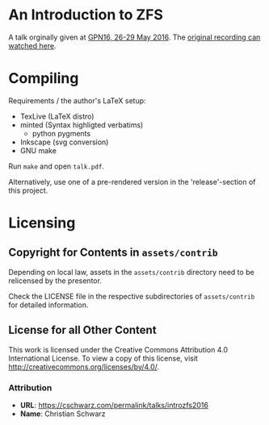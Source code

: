 # An Introduction to ZFS

A talk orginally given at [GPN16, 26-29 May 2016](https://entropia.de/GPN16).
The [original recording can watched here](https://app.media.ccc.de/v/gpn16-7633-an_introduction_to_zfs).

# Compiling

Requirements / the author's LaTeX setup:

* TexLive (LaTeX distro)
* minted (Syntax highligted verbatims)
	* python pygments
* Inkscape (svg conversion)
* GNU make

Run ```make``` and open `talk.pdf`.

Alternatively, use one of a pre-rendered version in the 'release'-section of this project.

# Licensing

## Copyright for Contents in `assets/contrib`

Depending on local law, assets in the `assets/contrib` directory
need to be relicensed by the presentor.

Check the LICENSE file in the respective subdirectories of `assets/contrib`
for detailed information.

## License for all Other Content
This work is licensed under the Creative Commons Attribution 4.0 International License. To view a copy of this license, visit http://creativecommons.org/licenses/by/4.0/.

### Attribution

* **URL**: https://cschwarz.com/permalink/talks/introzfs2016
* **Name**: Christian Schwarz
